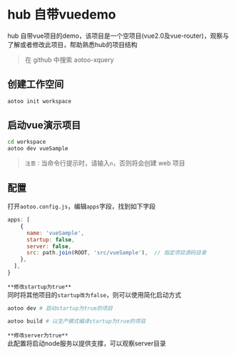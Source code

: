 # hub 自带vuedemo

hub 自带vue项目的demo，该项目是一个空项目(vue2.0及vue-router)，观察与了解或者修改此项目，帮助熟悉hub的项目结构

> 在 github 中搜索 aotoo-xquery

## 创建工作空间

```bash
aotoo init workspace
```

## 启动vue演示项目

```bash
cd workspace
aotoo dev vueSample
```

> `注意：`当命令行提示时，请输入`n`，否则将会创建 web 项目

## 配置

打开`aotoo.config.js`，编辑`apps`字段，找到如下字段

```javascript
apps: [
    {
      name: 'vueSample',
      startup: false,
      server: false,
      src: path.join(ROOT, 'src/vueSample'),  // 指定项目源码目录
    },
  ],
}
```

`**修改startup为true**`  
同时将其他项目的`startup改为false`，则可以使用简化启动方式  

```bash
aotoo dev # 启动startup为true的项目  

aotoo build # 以生产模式编译startup为true的项目  
```

`**修改server为true**`  
此配置将启动node服务以提供支撑，可以观察server目录
